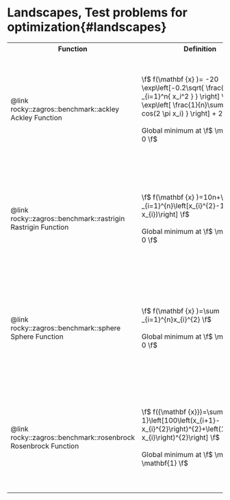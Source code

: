 # Landscapes, Test problems for optimization{#landscapes}
 <table>
  <tr>
    <th>Function</th>
    <th>Definition</th>
    <th>Heat Map</th>
    <th>Surface</th>
  </tr>
  <tr>
    <td>@link rocky::zagros::benchmark::ackley Ackley Function</td>
    <td>\f$ f(\mathbf {x} )= -20 \exp\left[-0.2\sqrt{ \frac{1}{n}\sum _{i=1}^n{ x_i^2 } }  \right] \\ - \exp\left[ \frac{1}{n}\sum _{i=1}^n{ cos(2 \pi x_i) }  \right] + 20 + e \f$<br>
    <br>Global minimum at \f$ \mathbf{x} = 0 \f$</td>
    <td><img src="zagros_ackley_0_heatmap.png" width="250px"></td>
    <td><img src="zagros_ackley_0_surface.png" width="250px"></td>
  </tr>
  <tr>
    <td>@link rocky::zagros::benchmark::rastrigin Rastrigin Function</td>
    <td>\f$ f(\mathbf {x} )=10n+\sum _{i=1}^{n}\left[x_{i}^{2}-10\cos(2\pi x_{i})\right] \f$<br>
    <br>Global minimum at \f$ \mathbf{x} = 0 \f$</td>
    <td><img src="zagros_rastrigin_0_heatmap.png" width="250px"></td>
    <td><img src="zagros_rastrigin_0_surface.png" width="250px"></td>
  </tr>
  <tr>
    <td>@link rocky::zagros::benchmark::sphere Sphere Function</td>
    <td>\f$ f(\mathbf {x} )=\sum _{i=1}^{n}x_{i}^{2} \f$<br>
    <br>Global minimum at \f$ \mathbf{x} = 0 \f$</td>
    <td><img src="zagros_sphere_0_heatmap.png" width="250px"></td>
    <td><img src="zagros_sphere_0_surface.png" width="250px"></td>
  </tr>
  <tr>
    <td>@link rocky::zagros::benchmark::rosenbrock Rosenbrock Function</td>
    <td>\f$ f({\mathbf {x}})=\sum _{i=1}^{n-1}\left[100\left(x_{i+1}-x_{i}^{2}\right)^{2}+\left(1-x_{i}\right)^{2}\right] \f$<br>
    <br>Global minimum at \f$ \mathbf{x} = \mathbf{1} \f$</td>
    <td><img src="zagros_rosenbrock_0_heatmap.png" width="250px"></td>
    <td><img src="zagros_rosenbrock_0_surface.png" width="250px"></td>
  </tr>
</table> 